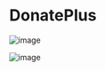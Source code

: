 ﻿# DonatePlus

![image](https://github.com/user-attachments/assets/649b3d96-ae62-4b23-97dc-511854149533)

![image](https://github.com/user-attachments/assets/345c55da-ac2c-4184-824e-a1a500eed71f)

